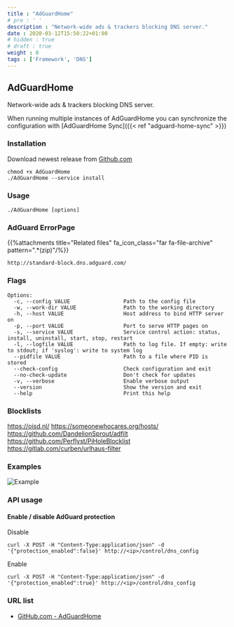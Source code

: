 ```yaml
---
title : "AdGuardHome"
# pre : ' '
description : "Network-wide ads & trackers blocking DNS server."
date : 2020-03-12T15:50:22+01:00
# hidden : true
# draft : true
weight : 0
tags : ['Framework', 'DNS']
---
```


## AdGuardHome

Network-wide ads & trackers blocking DNS server.

When running multiple instances of AdGuardHome you can synchronize the configuration with [AdGuardHome Sync]({{< ref "adguard-home-sync" >}})

### Installation

Download newest release from [Github.com](https://github.com/AdguardTeam/AdGuardHome/releases)

```plain
chmod +x AdGuardHome
./AdGuardHome --service install
```

### Usage

```plain
./AdGuardHome [options]
```

### AdGuard ErrorPage

{{%attachments title="Related files" fa_icon_class="far fa-file-archive" pattern=".*(zip)"/%}}

```plain
http://standard-block.dns.adguard.com/
```

### Flags

```plain
Options:
  -c, --config VALUE                 Path to the config file
  -w, --work-dir VALUE               Path to the working directory
  -h, --host VALUE                   Host address to bind HTTP server on
  -p, --port VALUE                   Port to serve HTTP pages on
  -s, --service VALUE                Service control action: status, install, uninstall, start, stop, restart
  -l, --logfile VALUE                Path to log file. If empty: write to stdout; if 'syslog': write to system log
  --pidfile VALUE                    Path to a file where PID is stored
  --check-config                     Check configuration and exit
  --no-check-update                  Don't check for updates
  -v, --verbose                      Enable verbose output
  --version                          Show the version and exit
  --help                             Print this help
```

### Blocklists

<https://oisd.nl/>
<https://someonewhocares.org/hosts/>
<https://github.com/DandelionSprout/adfilt>
<https://github.com/Perflyst/PiHoleBlocklist>
<https://gitlab.com/curben/urlhaus-filter>

### Examples

![Example](images/example.gif)

### API usage

#### Enable / disable AdGuard protection

Disable

```plain
curl -X POST -H "Content-Type:application/json" -d '{"protection_enabled":false}' http://<ip>/control/dns_config
```

Enable

```plain
curl -X POST -H "Content-Type:application/json" -d '{"protection_enabled":true}' http://<ip>/control/dns_config
```

### URL list

* [GitHub.com - AdGuardHome](https://github.com/adguardteam/adguardhome)
